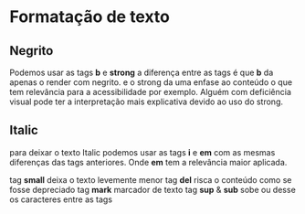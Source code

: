 # Formatação de texto

## Negrito
Podemos usar as tags **b** e **strong**
a diferença entre as tags é que **b** da apenas o render com negrito. e o strong da uma enfase ao conteúdo o que
tem relevância para a acessibilidade por exemplo. Alguém com deficiência visual pode ter a interpretação mais explicativa
devido ao uso do strong.

## Italic
para deixar o texto Italic podemos usar as tags **i** e **em** com as mesmas diferenças das tags anteriores. Onde **em**
tem a relevância maior aplicada.

tag **small** deixa o texto levemente menor
tag **del**  risca o conteúdo como se fosse depreciado
tag **mark** marcador de texto
tag **sup** & **sub** sobe ou desse os caracteres entre as tags
